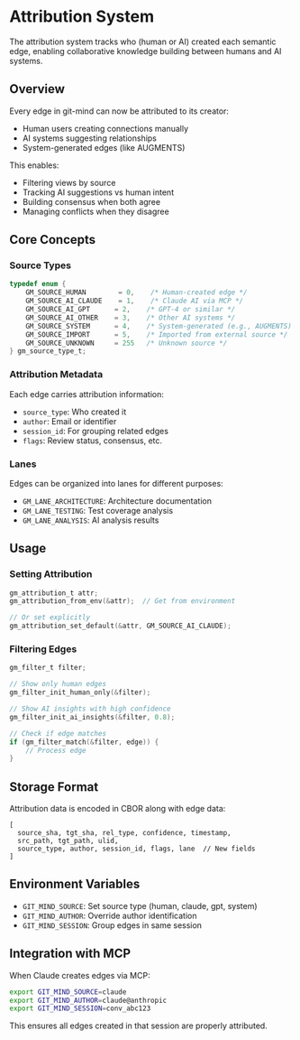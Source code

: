 # Attribution System

The attribution system tracks who (human or AI) created each semantic edge, enabling collaborative knowledge building between humans and AI systems.

## Overview

Every edge in git-mind can now be attributed to its creator:
- Human users creating connections manually
- AI systems suggesting relationships
- System-generated edges (like AUGMENTS)

This enables:
- Filtering views by source
- Tracking AI suggestions vs human intent
- Building consensus when both agree
- Managing conflicts when they disagree

## Core Concepts

### Source Types

```c
typedef enum {
    GM_SOURCE_HUMAN        = 0,    /* Human-created edge */
    GM_SOURCE_AI_CLAUDE    = 1,    /* Claude AI via MCP */
    GM_SOURCE_AI_GPT      = 2,    /* GPT-4 or similar */
    GM_SOURCE_AI_OTHER    = 3,    /* Other AI systems */
    GM_SOURCE_SYSTEM      = 4,    /* System-generated (e.g., AUGMENTS) */
    GM_SOURCE_IMPORT      = 5,    /* Imported from external source */
    GM_SOURCE_UNKNOWN     = 255   /* Unknown source */
} gm_source_type_t;
```

### Attribution Metadata

Each edge carries attribution information:
- `source_type`: Who created it
- `author`: Email or identifier
- `session_id`: For grouping related edges
- `flags`: Review status, consensus, etc.

### Lanes

Edges can be organized into lanes for different purposes:
- `GM_LANE_ARCHITECTURE`: Architecture documentation
- `GM_LANE_TESTING`: Test coverage analysis
- `GM_LANE_ANALYSIS`: AI analysis results

## Usage

### Setting Attribution

```c
gm_attribution_t attr;
gm_attribution_from_env(&attr);  // Get from environment

// Or set explicitly
gm_attribution_set_default(&attr, GM_SOURCE_AI_CLAUDE);
```

### Filtering Edges

```c
gm_filter_t filter;

// Show only human edges
gm_filter_init_human_only(&filter);

// Show AI insights with high confidence
gm_filter_init_ai_insights(&filter, 0.8);

// Check if edge matches
if (gm_filter_match(&filter, edge)) {
    // Process edge
}
```

## Storage Format

Attribution data is encoded in CBOR along with edge data:
```
[
  source_sha, tgt_sha, rel_type, confidence, timestamp,
  src_path, tgt_path, ulid,
  source_type, author, session_id, flags, lane  // New fields
]
```

## Environment Variables

- `GIT_MIND_SOURCE`: Set source type (human, claude, gpt, system)
- `GIT_MIND_AUTHOR`: Override author identification
- `GIT_MIND_SESSION`: Group edges in same session

## Integration with MCP

When Claude creates edges via MCP:
```bash
export GIT_MIND_SOURCE=claude
export GIT_MIND_AUTHOR=claude@anthropic
export GIT_MIND_SESSION=conv_abc123
```

This ensures all edges created in that session are properly attributed.